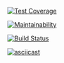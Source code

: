 [![Test Coverage](https://api.codeclimate.com/v1/badges/c558405393b73c785b29/test_coverage)](https://codeclimate.com/github/ShafigullinIK/python-project-lvl2/test_coverage)

[![Maintainability](https://api.codeclimate.com/v1/badges/c558405393b73c785b29/maintainability)](https://codeclimate.com/github/ShafigullinIK/python-project-lvl2/maintainability)

[![Build Status](https://travis-ci.org/ShafigullinIK/python-project-lvl2.svg?branch=master)](https://travis-ci.org/ShafigullinIK/python-project-lvl2)

[![asciicast](https://asciinema.org/a/PhbK5tosNq0CQOWk2ld4E3IEv.svg)](https://asciinema.org/a/PhbK5tosNq0CQOWk2ld4E3IEv)
